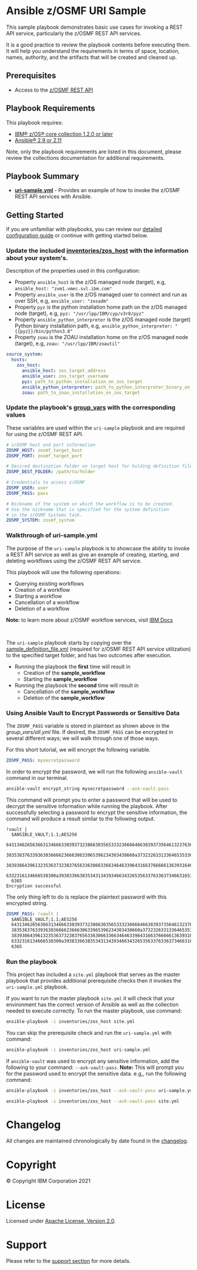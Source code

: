 # Ansible z/OSMF URI Sample
This sample playbook demonstrates basic use cases for invoking a REST API service,
particularly the z/OSMF REST API services.


It is a good practice to review the playbook contents before executing
them. It will help you understand the requirements in terms of space, location,
names, authority, and the artifacts that will be created and cleaned up.

## Prerequisites

* Access to the [z/OSMF REST API](https://www.ibm.com/docs/en/zos/2.4.0?topic=guide-using-zosmf-rest-services)

## Playbook Requirements
This playbook requires:

- [IBM® z/OS® core collection 1.2.0 or later](https://galaxy.ansible.com/ibm/ibm_zos_core)
- [Ansible® 2.9 or 2.11](https://docs.ansible.com/ansible/latest/installation_guide/intro_installation.html)

Note, only the playbook requirements are listed in this document, please review
the collections documentation for additional requirements.

## Playbook Summary

- [**uri-sample.yml**](uri-sample.yml) - Provides an example of how to invoke the z/OSMF REST API services with Ansible.

## Getting Started

If you are unfamiliar with playbooks, you can review our
[detailed configuration guide](https://github.com/IBM/z_ansible_collections_samples/blob/master/docs/share/configuration_guide.md) or
continue with getting started below.

### Update the included [inventories/zos_host](inventories/zos_host) with the information about your system's.
Description of the properties used in this configuration:
* Property `ansible_host` is the z/OS managed node (target), e.g, `ansible_host: "zvm1.vmec.svl.ibm.com"`
* Property `ansible_user` is the z/OS managed user to connect and run as over SSH,  e.g, `ansible_user: "zosadm"`
* Property `pyz` is the python installation home path on the z/OS managed node (target), e.g, `pyz: "/usr/lpp/IBM/cyp/v3r8/pyz"`
* Property `ansible_python_interpreter` is the z/OS managed node (target) Python binary installation path,
  e.g, `ansible_python_interpreter: "{{pyz}}/bin/python3.8"`
* Property `zoau` is the ZOAU installation home on the z/OS managed node (target), e.g, `zoau: "/usr/lpp/IBM/zoautil"`

```yaml
source_system:
  hosts:
    zos_host:
      ansible_host: zos_target_address
      ansible_user: zos_target_username
      pyz: path_to_python_installation_on_zos_target
      ansible_python_interpreter: path_to_python_interpreter_binary_on_zos_target
      zoau: path_to_zoau_installation_on_zos_target
```

### Update the playbook's [group_vars](group_vars/all.yml) with the corresponding values

These variables are used within the `uri-sample` playbook and are required for using the z/OSMF REST API.

```yaml
# z/OSMF host and port information
ZOSMF_HOST: zosmf_target_host
ZOSMF_PORT: zosmf_target_port

# Desired destination folder on target host for holding definition file
ZOSMF_DEST_FOLDER: /path/to/folder

# Credentials to access z/OSMF
ZOSMF_USER: user
ZOSMF_PASS: pass

# Nickname of the system on which the workflow is to be created.
# Use the nickname that is specified for the system definition
# in the z/OSMF Systems task.
ZOSMF_SYSTEM: zosmf_system
```

### Walkthrough of uri-sample.yml

The purpose of the `uri-sample` playbook is to showcase the ability to invoke a REST API service as well as give an example of creating, starting, and deleting workflows using the z/OSMF REST API service.


This playbook will use the following operations:
* Querying existing workflows
* Creation of a workflow
* Starting a workflow
* Cancellation of a workflow
* Deletion of a workflow

**Note:** to learn more about z/OSMF workflow services, visit [IBM Docs](https://www.ibm.com/docs/en/zos/2.4.0?topic=services-zosmf-workflow)

<br>

The `uri-sample` playbook starts by copying over the [sample_definition_file.xml](files/sample_definition_file.xml) (required for z/OSMF REST API service utilization) to the specified target folder, and has two outcomes after execution.
* Running the playbook the **first** time will result in
    * Creation of the **sample_workflow**
    * Starting the **sample_workflow**
* Running the playbook the **second** time will result in
    * Cancellation of the **sample_workflow**
    * Deletion of the **sample_workflow**
### Using Ansible Vault to Encrypt Passwords or Sensitive Data

The `ZOSMF_PASS` variable is stored in plaintext as shown above in the *group_vars/all.yml* file. If desired, the `ZOSMF_PASS` can be encrypted in several different ways; we will walk through one of those ways.

For this short tutorial, we will encrypt the following variable.
```yaml
ZOSMF_PASS: mysecretpassword
```

In order to encrypt the password, we will run the following `ansible-vault` command in our terminal.
```bash
ansible-vault encrypt_string mysecretpassword --ask-vault-pass
```

This command will prompt you to enter a password that will be used to decrypt the sensitive information while running the playbook.
After successfully selecting a password to encrypt the sensitive information, the command will produce a result similar to the following output.
```
!vault |
  $ANSIBLE_VAULT;1.1;AES256
  64313462656366313466633039373238663035653332366664663839373564613237636662663766
  3835383763393630366662366630633965396234303438660a373232633133646535336530353961
  38393864396132353637323837656336306633663464633964316637666661363931646565616435
  6332316134666538300a393833663835343134393466343265356337633637346631653761653230
  6365
Encryption successful
```

The only thing left to do is replace the plaintext password with this encrypted string.

```yaml
ZOSMF_PASS: !vault |
  $ANSIBLE_VAULT;1.1;AES256
  64313462656366313466633039373238663035653332366664663839373564613237636662663766
  3835383763393630366662366630633965396234303438660a373232633133646535336530353961
  38393864396132353637323837656336306633663464633964316637666661363931646565616435
  6332316134666538300a393833663835343134393466343265356337633637346631653761653230
  6365
```

### Run the playbook
This project has included a `site.yml` playbook that serves as the master playbook
that provides additional prerequisite checks then it invokes the `uri-sample.yml`
playbook.

If you want to run the master playbook `site.yml` it will check that your environment
has the correct version of Ansible as well as the collection needed to execute
correctly. To run the master playbook, use command:

```bash
ansible-playbook -i inventories/zos_host site.yml
```

You can skip the prerequisite check and run the `uri-sample.yml` with
command:

```bash
ansible-playbook -i inventories/zos_host uri-sample.yml
```

If `ansible-vault` was used to encrypt any sensitive information, add the
following to your command: `--ask-vault-pass`. **Note:** This will prompt you
for the password used to encrypt the sensitive data. e.g,, run the following command:

```bash
ansible-playbook -i inventories/zos_host --ask-vault-pass uri-sample.yml
```

```bash
ansible-playbook -i inventories/zos_host --ask-vault-pass site.yml
```

# Changelog
All changes are maintained chronologically by date found in the
[changelog](changelog.yml).

# Copyright
© Copyright IBM Corporation 2021

# License
Licensed under [Apache License,
Version 2.0](https://opensource.org/licenses/Apache-2.0).

# Support
Please refer to the [support section](https://github.com/IBM/z_ansible_collections_samples/blob/master/README.md#support) for more
details.
